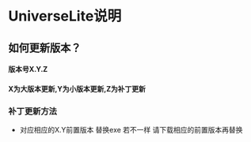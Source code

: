 # UniverseLite说明
## 如何更新版本？
#### 版本号X.Y.Z
#### X为大版本更新,Y为小版本更新,Z为补丁更新


### 补丁更新方法
* 对应相应的X.Y前置版本 替换exe 若不一样 请下载相应的前置版本再替换
